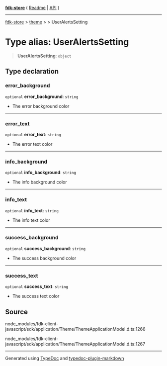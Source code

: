 [**fdk-store**](../../../README.md) ( [Readme](../../../README.md) \| [API](../../../API.md) )

---

[fdk-store](../../../API.md) > [theme](../../README.md) > [<internal>](../README.md) > UserAlertsSetting

# Type alias: UserAlertsSetting

> **UserAlertsSetting**: `object`

## Type declaration

### error_background

`optional` **error_background**: `string`

- The error background color

---

### error_text

`optional` **error_text**: `string`

- The error text color

---

### info_background

`optional` **info_background**: `string`

- The info background color

---

### info_text

`optional` **info_text**: `string`

- The info text color

---

### success_background

`optional` **success_background**: `string`

- The success background color

---

### success_text

`optional` **success_text**: `string`

- The success text color

## Source

node_modules/fdk-client-javascript/sdk/application/Theme/ThemeApplicationModel.d.ts:1266

node_modules/fdk-client-javascript/sdk/application/Theme/ThemeApplicationModel.d.ts:1267

---

Generated using [TypeDoc](https://typedoc.org/) and [typedoc-plugin-markdown](https://www.npmjs.com/package/typedoc-plugin-markdown)
